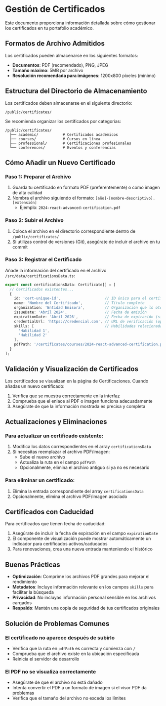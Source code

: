 # Gestión de Certificados

Este documento proporciona información detallada sobre cómo gestionar los certificados en tu portafolio académico.

## Formatos de Archivo Admitidos

Los certificados pueden almacenarse en los siguientes formatos:

- **Documentos**: PDF (recomendado), PNG, JPEG
- **Tamaño máximo**: 5MB por archivo
- **Resolución recomendada para imágenes**: 1200x800 píxeles (mínimo)

## Estructura del Directorio de Almacenamiento

Los certificados deben almacenarse en el siguiente directorio:

```
/public/certificates/
```

Se recomienda organizar los certificados por categorías:

```
/public/certificates/
  ├── academic/           # Certificados académicos
  ├── courses/            # Cursos en línea
  ├── professional/       # Certificaciones profesionales
  └── conferences/        # Eventos y conferencias
```

## Cómo Añadir un Nuevo Certificado

### Paso 1: Preparar el Archivo

1. Guarda tu certificado en formato PDF (preferentemente) o como imagen de alta calidad
2. Nombra el archivo siguiendo el formato: `[año]-[nombre-descriptivo].[extensión]`
   - Ejemplo: `2024-react-advanced-certification.pdf`

### Paso 2: Subir el Archivo

1. Coloca el archivo en el directorio correspondiente dentro de `/public/certificates/`
2. Si utilizas control de versiones (Git), asegúrate de incluir el archivo en tu commit

### Paso 3: Registrar el Certificado

Añade la información del certificado en el archivo `/src/data/certificationsData.ts`:

```typescript
export const certificationsData: Certificate[] = [
  // Certificados existentes...
  {
    id: 'cert-unique-id',                    // ID único para el certificado
    name: 'Nombre del Certificado',          // Título completo
    organization: 'Entidad Emisora',         // Organización que lo otorga
    issueDate: 'Abril 2024',                 // Fecha de emisión
    expirationDate: 'Abril 2026',            // Fecha de expiración (si aplica)
    credentialUrl: 'https://credencial.com', // URL de verificación (opcional)
    skills: [                                // Habilidades relacionadas
      'Habilidad 1', 
      'Habilidad 2'
    ],
    pdfPath: '/certificates/courses/2024-react-advanced-certification.pdf' // Ruta al archivo
  }
];
```

## Validación y Visualización de Certificados

Los certificados se visualizan en la página de Certificaciones. Cuando añadas un nuevo certificado:

1. Verifica que se muestra correctamente en la interfaz
2. Comprueba que el enlace al PDF o imagen funciona adecuadamente
3. Asegúrate de que la información mostrada es precisa y completa

## Actualizaciones y Eliminaciones

### Para actualizar un certificado existente:

1. Modifica los datos correspondientes en el array `certificationsData`
2. Si necesitas reemplazar el archivo PDF/imagen:
   - Sube el nuevo archivo
   - Actualiza la ruta en el campo `pdfPath`
   - Opcionalmente, elimina el archivo antiguo si ya no es necesario

### Para eliminar un certificado:

1. Elimina la entrada correspondiente del array `certificationsData`
2. Opcionalmente, elimina el archivo PDF/imagen asociado

## Certificados con Caducidad

Para certificados que tienen fecha de caducidad:

1. Asegúrate de incluir la fecha de expiración en el campo `expirationDate`
2. El componente de visualización puede mostrar automáticamente un indicador para certificados activos/caducados
3. Para renovaciones, crea una nueva entrada manteniendo el histórico

## Buenas Prácticas

- **Optimización**: Comprime los archivos PDF grandes para mejorar el rendimiento
- **Metadatos**: Incluye información relevante en los campos `skills` para facilitar la búsqueda
- **Privacidad**: No incluyas información personal sensible en los archivos cargados
- **Respaldo**: Mantén una copia de seguridad de tus certificados originales

## Solución de Problemas Comunes

### El certificado no aparece después de subirlo

- Verifica que la ruta en `pdfPath` es correcta y comienza con `/`
- Comprueba que el archivo existe en la ubicación especificada
- Reinicia el servidor de desarrollo

### El PDF no se visualiza correctamente

- Asegúrate de que el archivo no está dañado
- Intenta convertir el PDF a un formato de imagen si el visor PDF da problemas
- Verifica que el tamaño del archivo no exceda los límites